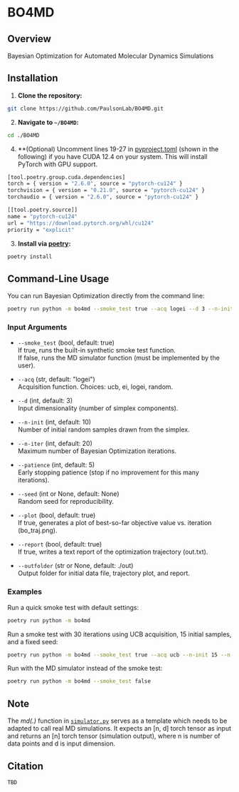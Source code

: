 # BO4MD

## Overview
Bayesian Optimization for Automated Molecular Dynamics Simulations

## Installation
1. **Clone the repository:**
```sh
git clone https://github.com/PaulsonLab/BO4MD.git
```
2. **Navigate to `~/BO4MD`:**
```sh
cd ./BO4MD
```

4. **(Optional) Uncomment lines 19-27 in [pyproject.toml](./pyproject.toml) (shown in the following) if you have CUDA 12.4 on your system. This will install PyTorch with GPU support.
```sh
[tool.poetry.group.cuda.dependencies]
torch = { version = "2.6.0", source = "pytorch-cu124" }
torchvision = { version = "0.21.0", source = "pytorch-cu124" }
torchaudio = { version = "2.6.0", source = "pytorch-cu124" }

[[tool.poetry.source]]
name = "pytorch-cu124"
url = "https://download.pytorch.org/whl/cu124"
priority = "explicit"
```

3. **Install via [poetry](https://python-poetry.org/):**
```sh
poetry install
```

## Command-Line Usage

You can run Bayesian Optimization directly from the command line:
```sh
poetry run python -m bo4md --smoke_test true --acq logei --d 3 --n-init 10 --n-iter 20 --patience 5 --seed 42 --plot true --report true --outfolder /out
```
### Input Arguments

- `--smoke_test` (bool, default: true)  
  If true, runs the built-in synthetic smoke test function.  
  If false, runs the MD simulator function (must be implemented by the user).

- `--acq` (str, default: "logei")  
  Acquisition function. Choices: ucb, ei, logei, random.

- `--d` (int, default: 3)  
  Input dimensionality (number of simplex components).

- `--n-init` (int, default: 10)  
  Number of initial random samples drawn from the simplex.

- `--n-iter` (int, default: 20)  
  Maximum number of Bayesian Optimization iterations.

- `--patience` (int, default: 5)  
  Early stopping patience (stop if no improvement for this many iterations).

- `--seed` (int or None, default: None)  
  Random seed for reproducibility.

- `--plot` (bool, default: true)  
  If true, generates a plot of best-so-far objective value vs. iteration (bo_traj.png).

- `--report` (bool, default: true)  
  If true, writes a text report of the optimization trajectory (out.txt).

- `--outfolder` (str or None, default: ./out)  
  Output folder for initial data file, trajectory plot, and report.

### Examples

Run a quick smoke test with default settings:
```sh
poetry run python -m bo4md
```

Run a smoke test with 30 iterations using UCB acquisition, 15 initial samples, and a fixed seed:
```sh
poetry run python -m bo4md --smoke_test true --acq ucb --n-init 15 --n-iter 30 --seed 123
```

Run with the MD simulator instead of the smoke test:
```sh
poetry run python -m bo4md --smoke_test false 
```

## Note
 The *md(.)* function in [`simulator.py`](./src/bo4md/simulator.py) serves as a template which needs to be adapted to call real MD simulations. It expects an [n, d] torch tensor as input and returns an [n] torch tensor (simulation output), where n is number of data points and d is input dimension.

## Citation
```
TBD
```
